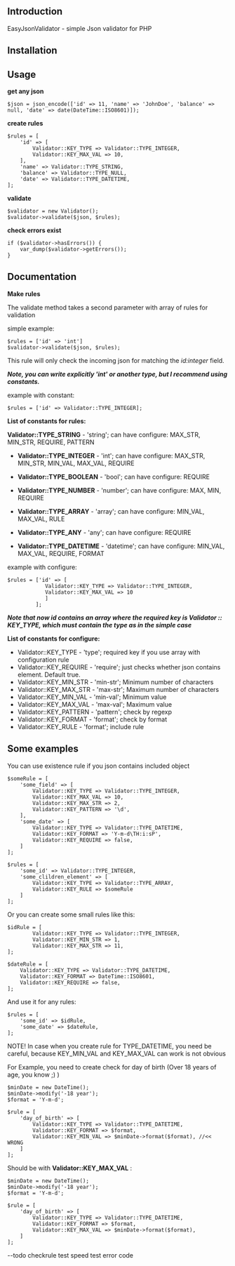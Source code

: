 Introduction
-------------

EasyJsonValidator - simple Json validator for PHP

Installation
-------------


Usage
-----
**get any json**

    $json = json_encode(['id' => 11, 'name' => 'JohnDoe', 'balance' => null, 'date' => date(DateTime::ISO8601)]);

**create rules**

    $rules = [
        'id' => [
            Validator::KEY_TYPE => Validator::TYPE_INTEGER,
            Validator::KEY_MAX_VAL => 10,
        ],
        'name' => Validator::TYPE_STRING,
        'balance' => Validator::TYPE_NULL,
        'date' => Validator::TYPE_DATETIME,
    ];

**validate**

    $validator = new Validator();
    $validator->validate($json, $rules);

**check errors exist**

    if ($validator->hasErrors()) {
        var_dump($validator->getErrors());
    }


Documentation
-------------
**Make rules**

The validate method takes a second parameter with array of rules for validation

simple example: 

    $rules = ['id' => 'int']
    $validator->validate($json, $rules);

This rule will only check the incoming json for matching the _id:integer_ field.

**_Note, you can write explicitly 'int' or another type, but I recommend using constants._**

example with constant: 

    $rules = ['id' => Validator::TYPE_INTEGER];

**List of constants for rules:** 

 **Validator::TYPE_STRING** - 'string'; 
 can have configure: MAX_STR, MIN_STR, REQUIRE, PATTERN
   
 
 - **Validator::TYPE_INTEGER** - 'int'; 
can have configure: MAX_STR, MIN_STR, MIN_VAL, MAX_VAL, REQUIRE
   
 -  **Validator::TYPE_BOOLEAN** - 'bool'; 
can have configure: REQUIRE
   
 -  **Validator::TYPE_NUMBER** - 'number'; 
can have configure: MAX, MIN, REQUIRE
   
 -  **Validator::TYPE_ARRAY** - 'array'; 
can have configure: MIN_VAL, MAX_VAL, RULE
   
 -  **Validator::TYPE_ANY** - 'any'; 
can have configure: REQUIRE
   
 -  **Validator::TYPE_DATETIME** - 'datetime'; 
can have configure: MIN_VAL, MAX_VAL, REQUIRE, FORMAT
   
example with configure:

    $rules = ['id' => [
                Validator::KEY_TYPE => Validator::TYPE_INTEGER,
                Validator::KEY_MAX_VAL => 10
                ]
             ];

_**Note that now id contains an array where the required key is Validator :: KEY_TYPE, which must contain the type as in the simple case**_

**List of constants for configure:** 

 - Validator::KEY_TYPE - 'type'; required key if you use array with configuration rule
 - Validator::KEY_REQUIRE - 'require'; just checks whether json contains element. Default true.  
 - Validator::KEY_MIN_STR - 'min-str'; Minimum number of characters 
 - Validator::KEY_MAX_STR - 'max-str'; Maximum number of characters
 - Validator::KEY_MIN_VAL - 'min-val'; Minimum value 
 - Validator::KEY_MAX_VAL - 'max-val'; Maximum value
 - Validator::KEY_PATTERN - 'pattern'; check by regexp 
 - Validator::KEY_FORMAT - 'format'; check by format
 - Validator::KEY_RULE - 'format'; include rule


Some examples
--

You can use existence rule if you json contains included object

    $someRule = [
        'some_field' => [
            Validator::KEY_TYPE => Validator::TYPE_INTEGER,
            Validator::KEY_MAX_VAL => 10,
            Validator::KEY_MAX_STR => 2,
            Validator::KEY_PATTERN => '\d',
        ],
        'some_date' => [
            Validator::KEY_TYPE => Validator::TYPE_DATETIME,
            Validator::KEY_FORMAT => 'Y-m-d\TH:i:sP',
            Validator::KEY_REQUIRE => false,
        ]
    ];
    
    $rules = [
        'some_id' => Validator::TYPE_INTEGER,
        'some_clildren_element' => [
            Validator::KEY_TYPE => Validator::TYPE_ARRAY,
            Validator::KEY_RULE => $someRule
        ]
    ];
    
Or you can create some small rules like this: 

    $idRule = [
            Validator::KEY_TYPE => Validator::TYPE_INTEGER,
            Validator::KEY_MIN_STR => 1,
            Validator::KEY_MAX_STR => 11,
    ];
    
    $dateRule = [
        Validator::KEY_TYPE => Validator::TYPE_DATETIME,
        Validator::KEY_FORMAT => DateTime::ISO8601,
        Validator::KEY_REQUIRE => false,
    ];

And use it for any rules:

    $rules = [
        'some_id' => $idRule,
        'some_date' => $dateRule,
    ];

NOTE! In case when you create rule for TYPE_DATETIME, you need be careful, because KEY_MIN_VAL and KEY_MAX_VAL can work is not obvious
    
For Example, you need to create check for day of birth (Over 18 years of age, you know ;) )

    $minDate = new DateTime();
    $minDate->modify('-18 year');
    $format = 'Y-m-d';

    $rule = [
        'day_of_birth' => [
            Validator::KEY_TYPE => Validator::TYPE_DATETIME,
            Validator::KEY_FORMAT => $format,
            Validator::KEY_MIN_VAL => $minDate->format($format), //<< WRONG
        ]
    ];
    
Should be with **Validator::KEY_MAX_VAL** :

    $minDate = new DateTime();
    $minDate->modify('-18 year');
    $format = 'Y-m-d';

    $rule = [
        'day_of_birth' => [
            Validator::KEY_TYPE => Validator::TYPE_DATETIME,
            Validator::KEY_FORMAT => $format,
            Validator::KEY_MAX_VAL => $minDate->format($format),
        ]
    ];
     

--todo
checkrule test
speed test
error code
